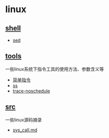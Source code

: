 # linux
## [shell](https://github.com/guguyayak/linux/tree/main/shell)
- [sed](https://github.com/guguyayak/linux/blob/main/shell/sed.md)
## [tools](https://github.com/guguyayak/linux/tree/main/tools)
一些linux系统下指令工具的使用方法、参数含义等
- [简单指令](https://github.com/guguyayak/linux/blob/main/tools/%E4%B8%80%E4%BA%9B%E7%AE%80%E5%8D%95%E6%8C%87%E4%BB%A4.md)
- [ss](https://github.com/guguyayak/linux/blob/main/tools/ss.md)
- [trace-noschedule](https://github.com/bytedance/trace-noschedule)
## [src](https://github.com/guguyayak/linux/tree/main/src)
一些linux源码摘录
- [sys_call.md](https://githubsys_call.md.com/guguyayak/linux/blob/main/src/sys_call.md)
